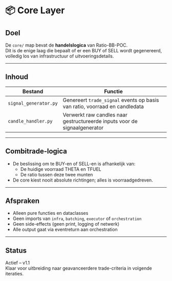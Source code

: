 # 📦 Core Layer

## Doel

De `core/` map bevat de **handelslogica** van Ratio-BB-POC.  
Dit is de enige laag die bepaalt of er een BUY of SELL wordt gegenereerd, volledig los van infrastructuur of uitvoeringsdetails.

---

## Inhoud

| Bestand | Functie |
|----------|--------|
| `signal_generator.py` | Genereert `trade_signal` events op basis van ratio, voorraad en candledata |
| `candle_handler.py` | Verwerkt raw candles naar gestructureerde inputs voor de signaalgenerator |

---

## Combitrade-logica

- De beslissing om te BUY-en of SELL-en is afhankelijk van:
   - De huidige voorraad THETA en TFUEL
   - De ratio tussen deze twee munten
- De core kiest nooit absolute richtingen; alles is voorraadgedreven.

---

## Afspraken

- Alleen pure functies en dataclasses
- Geen imports van `infra`, `batching`, `executor` of `orchestration`
- Geen side-effects (geen print, logging of netwerk)
- Alle output gaat via eventreturn aan orchestration

---

## Status

Actief – v1.1  
Klaar voor uitbreiding naar geavanceerdere trade-criteria in volgende iteraties.